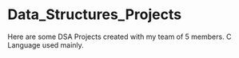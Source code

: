 # Data_Structures_Projects
Here are some DSA Projects created with my team of 5 members. C Language used mainly.

